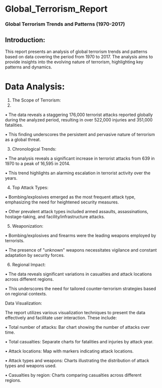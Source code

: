 # Global_Terrorism_Report

 ### Global Terrorism Trends and Patterns (1970-2017)
 
## Introduction:
This report presents an analysis of global terrorism trends and patterns based on data covering the period from 1970 to 2017. 
The analysis aims to provide insights into the evolving nature of terrorism, highlighting key patterns and dynamics.

# Data Analysis:
1. The Scope of Terrorism:
2. 
•	The data reveals a staggering 176,000 terrorist attacks reported globally during the analyzed period, resulting in over 522,000 injuries and 351,000 fatalities.

•	This finding underscores the persistent and pervasive nature of terrorism as a global threat.

3. Chronological Trends:
   
•	The analysis reveals a significant increase in terrorist attacks from 639 in 1970 to a peak of 16,595 in 2014.

•	This trend highlights an alarming escalation in terrorist activity over the years.

4. Top Attack Types:
 
•	Bombing/explosives emerged as the most frequent attack type, emphasizing the need for heightened security measures.

•	Other prevalent attack types included armed assaults, assassinations, hostage-taking, and facility/infrastructure attacks.

5. Weaponization:
   
•	Bombing/explosives and firearms were the leading weapons employed by terrorists.

•	The presence of "unknown" weapons necessitates vigilance and constant adaptation by security forces.

6. Regional Impact:

•	The data reveals significant variations in casualties and attack locations across different regions.

•	This underscores the need for tailored counter-terrorism strategies based on regional contexts.

Data Visualization:

The report utilizes various visualization techniques to present the data effectively and facilitate user interaction.
These include:

•	Total number of attacks: Bar chart showing the number of attacks over time.

•	Total casualties: Separate charts for fatalities and injuries by attack year.

•	Attack locations: Map with markers indicating attack locations.

•	Attack types and weapons: Charts illustrating the distribution of attack types and weapons used.

•	Casualties by region: Charts comparing casualties across different regions.

